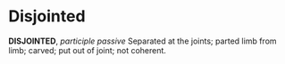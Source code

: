 # Disjointed

**DISJOINTED**, _participle passive_ Separated at the joints; parted limb from limb; carved; put out of joint; not coherent.